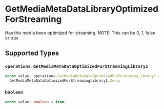 # GetMediaMetaDataLibraryOptimizedForStreaming

Has this media been optimized for streaming. NOTE: This can be 0, 1, false or true


## Supported Types

### `operations.GetMediaMetaDataOptimizedForStreamingLibrary1`

```typescript
const value: operations.GetMediaMetaDataOptimizedForStreamingLibrary1 =
  GetMediaMetaDataOptimizedForStreamingLibrary1.Zero;
```

### `boolean`

```typescript
const value: boolean = true;
```

